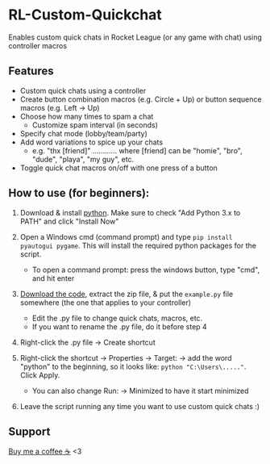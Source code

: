# RL-Custom-Quickchat
Enables custom quick chats in Rocket League (or any game with chat) using controller macros

## Features
- Custom quick chats using a controller
- Create button combination macros (e.g. Circle + Up) or button sequence macros (e.g. Left -> Up) 
- Choose how many times to spam a chat
  - Customize spam interval (in seconds)
- Specify chat mode (lobby/team/party)
- Add word variations to spice up your chats
  - e.g. "thx [friend]"  ............  where [friend] can be "homie", "bro", "dude", "playa", "my guy", etc.
- Toggle quick chat macros on/off with one press of a button
  

## How to use (for beginners):
1. Download & install [python](https://www.python.org/getit/). Make sure to check "Add Python 3.x to PATH" and click "Install Now"
 
2. Open a Windows cmd (command prompt) and type `pip install pyautogui pygame`. This will install the required python packages for the script.
   - To open a command prompt: press the windows button, type "cmd", and hit enter
4. [Download the code](https://github.com/smallest-cock/RL-Custom-Quickchat/archive/refs/heads/main.zip), extract the zip file, & put the `example.py` file somewhere (the one that applies to your controller)
   - Edit the .py file to change quick chats, macros, etc.
   - If you want to rename the .py file, do it before step 4
7. Right-click the .py file -> Create shortcut
8. Right-click the shortcut -> Properties -> Target: -> add the word "python" to the beginning, so it looks like: `python "C:\Users\....."`. Click Apply.
    - You can also change Run: -> Minimized to have it start minimized
9. Leave the script running any time you want to use custom quick chats :)

## Support
[Buy me a coffee ☕](https://cash.app/$naptime559) <3
